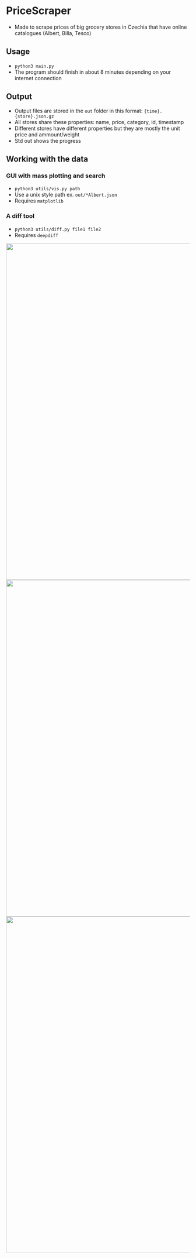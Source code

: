 # PriceScraper
- Made to scrape prices of big grocery stores in Czechia that have online catalogues (Albert, Billa, Tesco) 

## Usage
- `python3 main.py`
- The program should finish in about 8 minutes depending on your internet connection

## Output
- Output files are stored in the `out` folder in this format: `{time}.{store}.json.gz`
- All stores share these properties: name, price, category, id, timestamp
- Different stores have different properties but they are mostly the unit price and ammount/weight
- Std out shows the progress

## Working with the data
### GUI with mass plotting and search
- `python3 utils/vis.py path`
- Use a unix style path ex. `out/*Albert.json`
- Requires `matplotlib`
### A diff tool
- `python3 utils/diff.py file1 file2`
- Requires `deepdiff`

<img src="https://michalhrbek.github.io/images/pricescraper/list.png" width=920>
<img src="https://michalhrbek.github.io/images/pricescraper/graph.png" width=920>
<img src="https://michalhrbek.github.io/images/pricescraper/info.png" width=920>